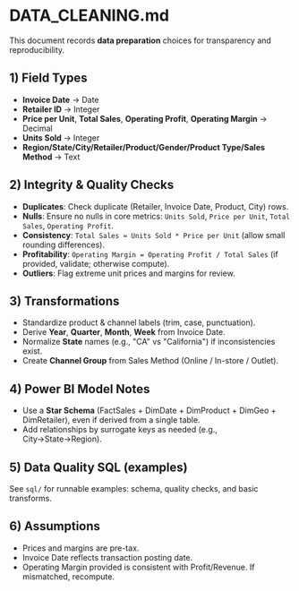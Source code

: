 # DATA_CLEANING.md

This document records **data preparation** choices for transparency and reproducibility.

## 1) Field Types
- **Invoice Date** → Date
- **Retailer ID** → Integer
- **Price per Unit**, **Total Sales**, **Operating Profit**, **Operating Margin** → Decimal
- **Units Sold** → Integer
- **Region/State/City/Retailer/Product/Gender/Product Type/Sales Method** → Text

## 2) Integrity & Quality Checks
- **Duplicates**: Check duplicate (Retailer, Invoice Date, Product, City) rows.
- **Nulls**: Ensure no nulls in core metrics: `Units Sold`, `Price per Unit`, `Total Sales`, `Operating Profit`.
- **Consistency**: `Total Sales ≈ Units Sold * Price per Unit` (allow small rounding differences).
- **Profitability**: `Operating Margin = Operating Profit / Total Sales` (if provided, validate; otherwise compute).
- **Outliers**: Flag extreme unit prices and margins for review.

## 3) Transformations
- Standardize product & channel labels (trim, case, punctuation).
- Derive **Year**, **Quarter**, **Month**, **Week** from Invoice Date.
- Normalize **State** names (e.g., "CA" vs "California") if inconsistencies exist.
- Create **Channel Group** from Sales Method (Online / In-store / Outlet).

## 4) Power BI Model Notes
- Use a **Star Schema** (FactSales + DimDate + DimProduct + DimGeo + DimRetailer), even if derived from a single table.
- Add relationships by surrogate keys as needed (e.g., City→State→Region).

## 5) Data Quality SQL (examples)
See `sql/` for runnable examples: schema, quality checks, and basic transforms.

## 6) Assumptions
- Prices and margins are pre-tax.
- Invoice Date reflects transaction posting date.
- Operating Margin provided is consistent with Profit/Revenue. If mismatched, recompute.
